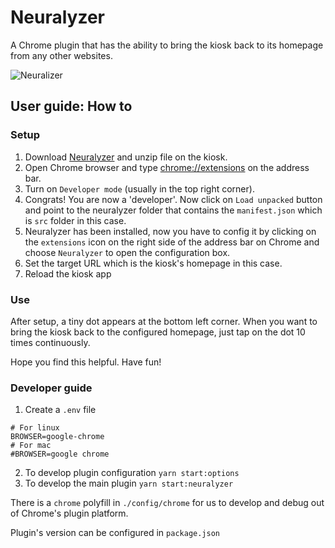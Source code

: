 # Neuralyzer
A Chrome plugin that has the ability to bring the kiosk back to its homepage from any other websites.

![Neuralizer](https://duckduckgo.com/i/4b28a7b3.jpg)

## User guide: How to

### Setup
1. Download [Neuralyzer](https://github.com/lekhacman/neuralyzer/archive/refs/heads/master.zip) and unzip file on the kiosk.
2. Open Chrome browser and type [chrome://extensions](chrome://extensions) on the address bar.
3. Turn on `Developer mode` (usually in the top right corner).
4. Congrats! You are now a 'developer'. Now click on `Load unpacked` button and point to the neuralyzer folder 
that contains the `manifest.json` which is `src` folder in this case.
5. Neuralyzer has been installed, now you have to config it by clicking on the `extensions` icon
on the right side of the address bar on Chrome and choose `Neuralyzer` to open the configuration box.
6. Set the target URL which is the kiosk's homepage in this case.
7. Reload the kiosk app

### Use
After setup, a tiny dot appears at the bottom left corner. When you want to bring the kiosk back to the configured homepage, just tap on the dot 10 times continuously.

Hope you find this helpful. Have fun!

### Developer guide
1. Create a `.env` file
```
# For linux
BROWSER=google-chrome
# For mac
#BROWSER=google chrome
```
2. To develop plugin configuration `yarn start:options`
3. To develop the main plugin `yarn start:neuralyzer`

There is a `chrome` polyfill in `./config/chrome` for us to develop and debug out of Chrome's plugin platform. 

Plugin's version can be configured in `package.json`
